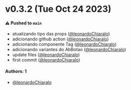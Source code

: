 # v0.3.2 (Tue Oct 24 2023)

#### ⚠️ Pushed to `main`

- atualizando tipo das props ([@leonardoChiaralo](https://github.com/leonardoChiaralo))
- adicionando github action ([@leonardoChiaralo](https://github.com/leonardoChiaralo))
- adicionando componente Tag ([@leonardoChiaralo](https://github.com/leonardoChiaralo))
- adicionando variantes do AbBotao ([@leonardoChiaralo](https://github.com/leonardoChiaralo))
- update files ([@leonardoChiaralo](https://github.com/leonardoChiaralo))
- first commit ([@leonardoChiaralo](https://github.com/leonardoChiaralo))

#### Authors: 1

- [@leonardoChiaralo](https://github.com/leonardoChiaralo)
